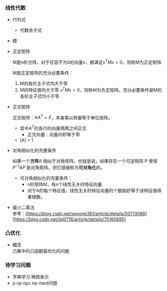
### 线性代数   
- 行列式  
  - 代数余子式 
- 模

- 正定矩阵    
  
  M是n阶方阵，对于任意不为0的向量x，都满足$x^TMx>0$，则称M为正定矩阵   
  
  M是正定矩阵的充分必要条件：  
  1. M的各阶主子式均大于零    
  2. M的特征值均大于零
  $x^TMx<0$，则称M为负定矩阵。充分必要条件是M的各阶主子式均小于零 
- 正交矩阵     

  正交矩阵：$AA^T=E$，本身乘以转置等于单位矩阵。     
  
  - 其中$A^T$的各行的向量两两之间正交   
    - 正交向量：向量内积等于零
  - |A| = 1
- 对角相似化的充要条件     

   如果一个**方阵**A 相似于对角矩阵，也就是说，如果存在一个可逆矩阵 P 使得 $P^{−1}AP$ 是对角矩阵，则它就被称为**可对角化**的。   
   
   - 可对角相似化的充要条件：   
      - n阶矩阵M，有n个线性无关的特征向量    
      - 对于A的每个特征值，线性无关的特征向量的个数刚好等于该特征值得重根数。
- 最小二乘法  
  参考：[https://blog.csdn.net/winone361/article/details/50713088]   
  [https://blog.csdn.net/lql0716/article/details/70165695]


### 凸优化  
- 概念    
  凸集中的凸函数最优化的问题



### 待学习问题
- 字典学习 稀疏表示
- p np npc np-hard问题
<!--stackedit_data:
eyJoaXN0b3J5IjpbLTEwNzg3NDIyMTYsLTIyOTA0NzQ0MywtMj
k0MDg5MzcwXX0=
-->